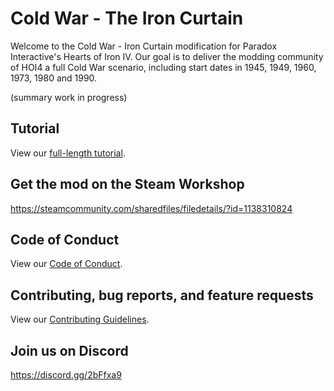 # Cold War - The Iron Curtain
Welcome to the Cold War - Iron Curtain modification for Paradox Interactive's Hearts of Iron IV.
Our goal is to deliver the modding community of HOI4 a full Cold War scenario, including start dates in 1945, 1949, 1960, 1973, 1980 and 1990. 

(summary work in progress)

## Tutorial
View our [full-length tutorial](./tutorial.md).

## Get the mod on the Steam Workshop
https://steamcommunity.com/sharedfiles/filedetails/?id=1138310824

## Code of Conduct
View our [Code of Conduct](./CODE_OF_CONDUCT.md).

## Contributing, bug reports, and feature requests
View our [Contributing Guidelines](./CONTRIBUTING.md).

## Join us on Discord
https://discord.gg/2bFfxa9
